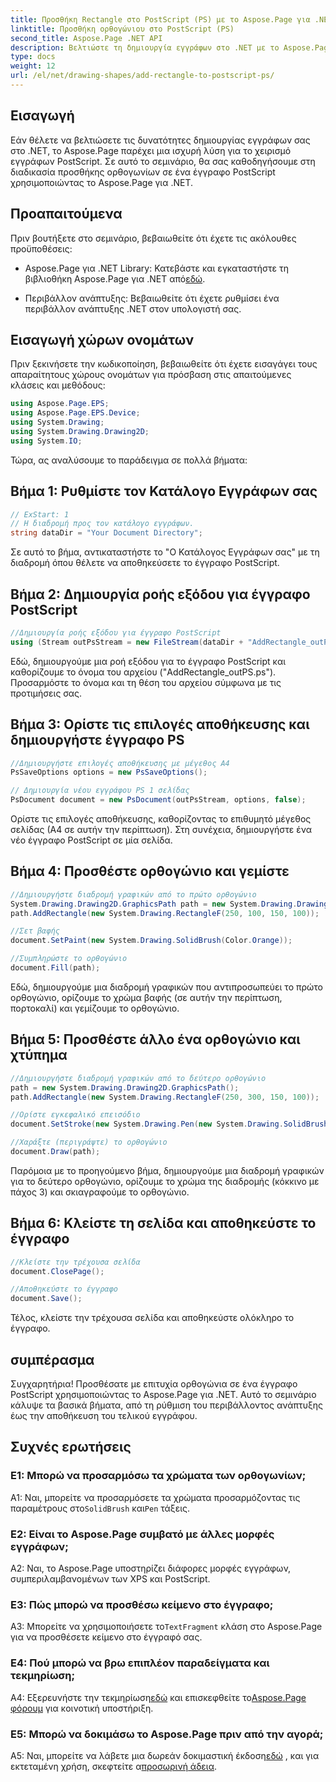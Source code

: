 ```yaml
---
title: Προσθήκη Rectangle στο PostScript (PS) με το Aspose.Page για .NET
linktitle: Προσθήκη ορθογώνιου στο PostScript (PS)
second_title: Aspose.Page .NET API
description: Βελτιώστε τη δημιουργία εγγράφων στο .NET με το Aspose.Page. Μάθετε να προσθέτετε ορθογώνια σε αρχεία PostScript (PS) βήμα προς βήμα.
type: docs
weight: 12
url: /el/net/drawing-shapes/add-rectangle-to-postscript-ps/
---
```

## Εισαγωγή

Εάν θέλετε να βελτιώσετε τις δυνατότητες δημιουργίας εγγράφων σας στο .NET, το Aspose.Page παρέχει μια ισχυρή λύση για το χειρισμό εγγράφων PostScript. Σε αυτό το σεμινάριο, θα σας καθοδηγήσουμε στη διαδικασία προσθήκης ορθογωνίων σε ένα έγγραφο PostScript χρησιμοποιώντας το Aspose.Page για .NET.

## Προαπαιτούμενα

Πριν βουτήξετε στο σεμινάριο, βεβαιωθείτε ότι έχετε τις ακόλουθες προϋποθέσεις:

-  Aspose.Page για .NET Library: Κατεβάστε και εγκαταστήστε τη βιβλιοθήκη Aspose.Page για .NET από[εδώ](https://releases.aspose.com/page/net/).

- Περιβάλλον ανάπτυξης: Βεβαιωθείτε ότι έχετε ρυθμίσει ένα περιβάλλον ανάπτυξης .NET στον υπολογιστή σας.

## Εισαγωγή χώρων ονομάτων

Πριν ξεκινήσετε την κωδικοποίηση, βεβαιωθείτε ότι έχετε εισαγάγει τους απαραίτητους χώρους ονομάτων για πρόσβαση στις απαιτούμενες κλάσεις και μεθόδους:

```csharp
using Aspose.Page.EPS;
using Aspose.Page.EPS.Device;
using System.Drawing;
using System.Drawing.Drawing2D;
using System.IO;
```

Τώρα, ας αναλύσουμε το παράδειγμα σε πολλά βήματα:

## Βήμα 1: Ρυθμίστε τον Κατάλογο Εγγράφων σας

```csharp
// ExStart: 1
// Η διαδρομή προς τον κατάλογο εγγράφων.
string dataDir = "Your Document Directory";
```

Σε αυτό το βήμα, αντικαταστήστε το "Ο Κατάλογος Εγγράφων σας" με τη διαδρομή όπου θέλετε να αποθηκεύσετε το έγγραφο PostScript.

## Βήμα 2: Δημιουργία ροής εξόδου για έγγραφο PostScript

```csharp
//Δημιουργία ροής εξόδου για έγγραφο PostScript
using (Stream outPsStream = new FileStream(dataDir + "AddRectangle_outPS.ps", FileMode.Create))
```

Εδώ, δημιουργούμε μια ροή εξόδου για το έγγραφο PostScript και καθορίζουμε το όνομα του αρχείου ("AddRectangle_outPS.ps"). Προσαρμόστε το όνομα και τη θέση του αρχείου σύμφωνα με τις προτιμήσεις σας.

## Βήμα 3: Ορίστε τις επιλογές αποθήκευσης και δημιουργήστε έγγραφο PS

```csharp
//Δημιουργήστε επιλογές αποθήκευσης με μέγεθος Α4
PsSaveOptions options = new PsSaveOptions();

// Δημιουργία νέου εγγράφου PS 1 σελίδας
PsDocument document = new PsDocument(outPsStream, options, false);
```

Ορίστε τις επιλογές αποθήκευσης, καθορίζοντας το επιθυμητό μέγεθος σελίδας (Α4 σε αυτήν την περίπτωση). Στη συνέχεια, δημιουργήστε ένα νέο έγγραφο PostScript σε μία σελίδα.

## Βήμα 4: Προσθέστε ορθογώνιο και γεμίστε

```csharp
//Δημιουργήστε διαδρομή γραφικών από το πρώτο ορθογώνιο
System.Drawing.Drawing2D.GraphicsPath path = new System.Drawing.Drawing2D.GraphicsPath();
path.AddRectangle(new System.Drawing.RectangleF(250, 100, 150, 100));

//Σετ βαφής
document.SetPaint(new System.Drawing.SolidBrush(Color.Orange));

//Συμπληρώστε το ορθογώνιο
document.Fill(path);
```

Εδώ, δημιουργούμε μια διαδρομή γραφικών που αντιπροσωπεύει το πρώτο ορθογώνιο, ορίζουμε το χρώμα βαφής (σε αυτήν την περίπτωση, πορτοκαλί) και γεμίζουμε το ορθογώνιο.

## Βήμα 5: Προσθέστε άλλο ένα ορθογώνιο και χτύπημα

```csharp
//Δημιουργήστε διαδρομή γραφικών από το δεύτερο ορθογώνιο
path = new System.Drawing.Drawing2D.GraphicsPath();
path.AddRectangle(new System.Drawing.RectangleF(250, 300, 150, 100));

//Ορίστε εγκεφαλικό επεισόδιο
document.SetStroke(new System.Drawing.Pen(new System.Drawing.SolidBrush(Color.Red), 3));

//Χαράξτε (περιγράψτε) το ορθογώνιο
document.Draw(path);
```

Παρόμοια με το προηγούμενο βήμα, δημιουργούμε μια διαδρομή γραφικών για το δεύτερο ορθογώνιο, ορίζουμε το χρώμα της διαδρομής (κόκκινο με πάχος 3) και σκιαγραφούμε το ορθογώνιο.

## Βήμα 6: Κλείστε τη σελίδα και αποθηκεύστε το έγγραφο

```csharp
//Κλείστε την τρέχουσα σελίδα
document.ClosePage();

//Αποθηκεύστε το έγγραφο
document.Save();
```

Τέλος, κλείστε την τρέχουσα σελίδα και αποθηκεύστε ολόκληρο το έγγραφο.

## συμπέρασμα

Συγχαρητήρια! Προσθέσατε με επιτυχία ορθογώνια σε ένα έγγραφο PostScript χρησιμοποιώντας το Aspose.Page για .NET. Αυτό το σεμινάριο κάλυψε τα βασικά βήματα, από τη ρύθμιση του περιβάλλοντος ανάπτυξης έως την αποθήκευση του τελικού εγγράφου.

## Συχνές ερωτήσεις

### Ε1: Μπορώ να προσαρμόσω τα χρώματα των ορθογωνίων;

A1: Ναι, μπορείτε να προσαρμόσετε τα χρώματα προσαρμόζοντας τις παραμέτρους στο`SolidBrush` και`Pen` τάξεις.

### Ε2: Είναι το Aspose.Page συμβατό με άλλες μορφές εγγράφων;

A2: Ναι, το Aspose.Page υποστηρίζει διάφορες μορφές εγγράφων, συμπεριλαμβανομένων των XPS και PostScript.

### Ε3: Πώς μπορώ να προσθέσω κείμενο στο έγγραφο;

 A3: Μπορείτε να χρησιμοποιήσετε το`TextFragment` κλάση στο Aspose.Page για να προσθέσετε κείμενο στο έγγραφό σας.

### Ε4: Πού μπορώ να βρω επιπλέον παραδείγματα και τεκμηρίωση;

 A4: Εξερευνήστε την τεκμηρίωση[εδώ](https://reference.aspose.com/page/net/) και επισκεφθείτε το[Aspose.Page φόρουμ](https://forum.aspose.com/c/page/39) για κοινοτική υποστήριξη.

### Ε5: Μπορώ να δοκιμάσω το Aspose.Page πριν από την αγορά;

 A5: Ναι, μπορείτε να λάβετε μια δωρεάν δοκιμαστική έκδοση[εδώ](https://releases.aspose.com/) , και για εκτεταμένη χρήση, σκεφτείτε α[προσωρινή άδεια](https://purchase.aspose.com/temporary-license/).
